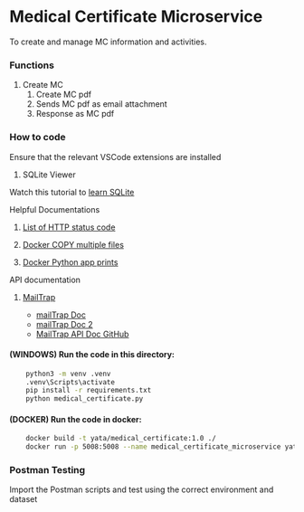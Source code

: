 # Medical Certificate Microservice

To create and manage MC information and activities.

### Functions

1. Create MC
    1. Create MC pdf
    2. Sends MC pdf as email attachment
    3. Response as MC pdf

### How to code

Ensure that the relevant VSCode extensions are installed

1. SQLite Viewer

Watch this tutorial to [learn SQLite](https://www.youtube.com/watch?v=pd-0G0MigUA)

Helpful Documentations

1. [List of HTTP status code](https://en.wikipedia.org/wiki/List_of_HTTP_status_codes)

2. [Docker COPY multiple files](https://stackoverflow.com/questions/30256386/how-to-copy-multiple-files-in-one-layer-using-a-dockerfile)

3. [Docker Python app prints](https://stackoverflow.com/questions/29663459/why-doesnt-python-app-print-anything-when-run-in-a-detached-docker-container)

API documentation

1. [MailTrap](https://mailtrap.io/sending/)

    - [mailTrap Doc](https://pypi.org/project/mailtrap/)
    - [mailTrap Doc 2](https://mailtrap.io/blog/python-send-email/#How-to-send-emails-with-attachments)
    - [MailTrap API Doc GitHub](https://github.com/railsware/mailtrap-python)

#### (WINDOWS) Run the code in this directory:

```BASH
    python3 -m venv .venv
    .venv\Scripts\activate
    pip install -r requirements.txt
    python medical_certificate.py
```

#### (DOCKER) Run the code in docker:

```BASH
    docker build -t yata/medical_certificate:1.0 ./
    docker run -p 5008:5008 --name medical_certificate_microservice yata/medical_certificate:1.0
```

### Postman Testing

Import the Postman scripts and test using the correct environment and dataset
